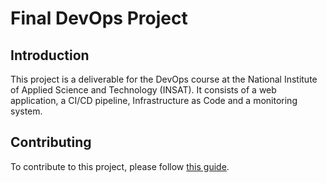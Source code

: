 # Final DevOps Project

## Introduction

This project is a deliverable for the DevOps course at the National Institute of Applied Science and Technology (INSAT). It consists of a web application, a CI/CD pipeline, Infrastructure as Code and a monitoring system.

## Contributing

To contribute to this project, please follow [this guide](CONTRIBUTING.md).